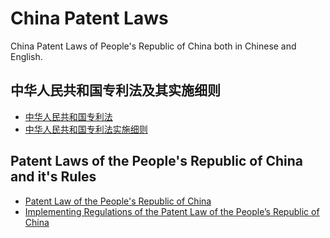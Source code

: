 # China Patent Laws

China Patent Laws of People's Republic of China both in Chinese and English.

## 中华人民共和国专利法及其实施细则

- [中华人民共和国专利法](./中华人民共和国专利法.md)
- [中华人民共和国专利法实施细则](./中华人民共和国专利法专利法实施细则.md)

## Patent Laws of the People's Republic of China and it's Rules

- [Patent Law of the People's Republic of China](./PatentLawOfThePeople'sRepublicOfChina.md)
- [Implementing Regulations of the Patent Law of the People’s Republic of China](./ImplementingRegulationsOfThePatentLawOfThePeople'sRepublicOfChina.md)
